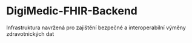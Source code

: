 # DigiMedic-FHIR-Backend
Infrastruktura navržená pro zajištění bezpečné a interoperabilní výměny zdravotnických dat
